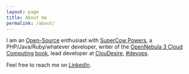```yaml
---
layout: page
title: About me
permalink: /about/
---
```

I am an [Open-Source](https://github.com/gionn) enthusiast with [SuperCow Powers](http://serverfault.com/users/72778/giovanni-toraldo), a PHP/Java/Ruby/whatever developer, writer of the [OpenNebula 3 Cloud Computing](https://www.packtpub.com/virtualization-and-cloud/opennebula-3-cloud-computing) [book](http://www.amazon.com/OpenNebula-Cloud-Computing-Giovanni-Toraldo/dp/1849517460), lead developer at [ClouDesire](http://www.cloudesire.com), [#devops](https://twitter.com/search?q=%23devops).

Feel free to reach me on [LinkedIn](https://www.linkedin.com/in/giovannitoraldo).
